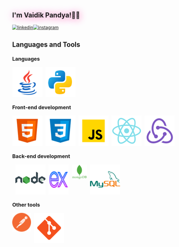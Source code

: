 <h2 style = " text-shadow: 3px 3px 20px #ff99cc, -2px 1px 30px #ff99cc;"> I'm Vaidik Pandya!🧑‍💻 </h2>
  
<div style="display: flex;">

<a href="https://linkedin.com/in/vaidik-pandya" target="_blank">
<img src=https://img.shields.io/badge/linkedin-%231E77B5.svg?&style=for-the-badge&logo=linkedin&logoColor=white alt=linkedin style="margin-bottom: 5px;" />
</a>
<a href="https://www.instagram.com/vaidik_pandya24/" target="_blank">
<img src=https://img.shields.io/badge/instagram-%23000000.svg?&style=for-the-badge&logo=instagram&logoColor=white alt=instagram style="margin-bottom: 5px;" />
</a>  
</div>

<h2><strong>Languages and Tools</strong></h2>
<div >
  <h3>Languages</h3>
   <div style="display: flex;">
    <img src="Images\Tools\icons8-java.svg" alt="Java" style="margin-right: 10px;">
    <img src="Images\Tools\icons8-python.svg" alt="Python" style="margin-right: 10px;">
    
  </div>

  <h3>Front-end development</h3>
  <div style="display: flex;">
    <img src="Images\Tools\icons8-html.svg" alt="HTML" style="margin-right: 10px;">
    <img src="Images\Tools\icons8-css.svg" alt="CSS" style="margin-right: 10px;">
    <img src="Images\Tools\icons8-javascript.svg" alt="JavaScript" style="margin-right: 10px;">
    <img src="Images\Tools\icons8-react.svg" alt="ReactJS" style="margin-right: 10px;">
    <img src="Images\Tools\icons8-redux.svg" alt="Redux" style="margin-right: 10px;">
  </div>

  <h3>Back-end development</h3>
  <div style="display: flex;">

  <img src="Images\Tools\icons8-nodejs.svg" alt="Node.js" style="margin-left: 10px;margin-right: 10px;">
    <img src="Images\Tools\express.png" alt="express.js" style="margin-right: 10px;width:65px">
    <img src="Images\Tools\MongoDB.png" alt="MongoDB" height=48 style="margin-right: 10px;">
    <img src="Images\Tools\icons8-mysql.svg" alt="MySQL">
    
  </div>

  <h3>Other tools</h3>
  <div style="display: flex;">
    <img src="Images\Tools\icons8-postman-48.png" alt="Postman" style="margin-right: 10px;width:60px; height:60px">
    <img src="Images\Tools\icons8-git.svg" alt="Git" style="margin-right: 10px;width:80px height:70px">
  </div> 
</div>
<br/>
